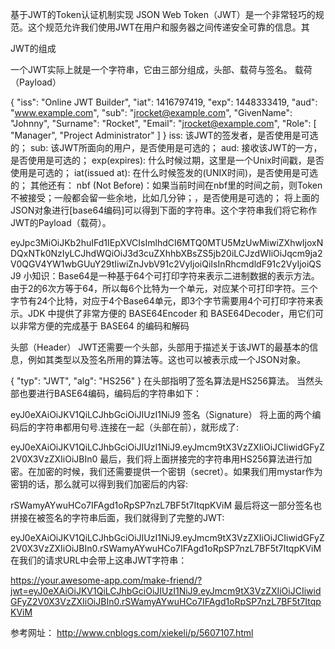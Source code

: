 基于JWT的Token认证机制实现
JSON Web Token（JWT）是一个非常轻巧的规范。这个规范允许我们使用JWT在用户和服务器之间传递安全可靠的信息。其

JWT的组成

一个JWT实际上就是一个字符串，它由三部分组成，头部、载荷与签名。
载荷（Payload）

{ "iss": "Online JWT Builder", 
  "iat": 1416797419, 
  "exp": 1448333419, 
  "aud": "www.example.com", 
  "sub": "jrocket@example.com", 
  "GivenName": "Johnny", 
  "Surname": "Rocket", 
  "Email": "jrocket@example.com", 
  "Role": [ "Manager", "Project Administrator" ] 
}
iss: 该JWT的签发者，是否使用是可选的；
sub: 该JWT所面向的用户，是否使用是可选的；
aud: 接收该JWT的一方，是否使用是可选的；
exp(expires): 什么时候过期，这里是一个Unix时间戳，是否使用是可选的；
iat(issued at): 在什么时候签发的(UNIX时间)，是否使用是可选的；
其他还有：
nbf (Not Before)：如果当前时间在nbf里的时间之前，则Token不被接受；一般都会留一些余地，比如几分钟；，是否使用是可选的；
将上面的JSON对象进行[base64编码]可以得到下面的字符串。这个字符串我们将它称作JWT的Payload（载荷）。

eyJpc3MiOiJKb2huIFd1IEpXVCIsImlhdCI6MTQ0MTU5MzUwMiwiZXhwIjoxNDQxNTk0NzIyLCJhdWQiOiJ3d3cuZXhhbXBsZS5jb20iLCJzdWIiOiJqcm9ja2V0QGV4YW1wbGUuY29tIiwiZnJvbV91c2VyIjoiQiIsInRhcmdldF91c2VyIjoiQSJ9
小知识：Base64是一种基于64个可打印字符来表示二进制数据的表示方法。由于2的6次方等于64，所以每6个比特为一个单元，对应某个可打印字符。三个字节有24个比特，对应于4个Base64单元，即3个字节需要用4个可打印字符来表示。JDK 中提供了非常方便的 BASE64Encoder 和 BASE64Decoder，用它们可以非常方便的完成基于 BASE64 的编码和解码

头部（Header）
JWT还需要一个头部，头部用于描述关于该JWT的最基本的信息，例如其类型以及签名所用的算法等。这也可以被表示成一个JSON对象。

{
"typ": "JWT",
"alg": "HS256"
}
在头部指明了签名算法是HS256算法。
当然头部也要进行BASE64编码，编码后的字符串如下：

eyJ0eXAiOiJKV1QiLCJhbGciOiJIUzI1NiJ9
签名（Signature）
将上面的两个编码后的字符串都用句号.连接在一起（头部在前），就形成了:

eyJ0eXAiOiJKV1QiLCJhbGciOiJIUzI1NiJ9.eyJmcm9tX3VzZXIiOiJCIiwidGFyZ2V0X3VzZXIiOiJBIn0
最后，我们将上面拼接完的字符串用HS256算法进行加密。在加密的时候，我们还需要提供一个密钥（secret）。如果我们用mystar作为密钥的话，那么就可以得到我们加密后的内容:

rSWamyAYwuHCo7IFAgd1oRpSP7nzL7BF5t7ItqpKViM
最后将这一部分签名也拼接在被签名的字符串后面，我们就得到了完整的JWT:

eyJ0eXAiOiJKV1QiLCJhbGciOiJIUzI1NiJ9.eyJmcm9tX3VzZXIiOiJCIiwidGFyZ2V0X3VzZXIiOiJBIn0.rSWamyAYwuHCo7IFAgd1oRpSP7nzL7BF5t7ItqpKViM
在我们的请求URL中会带上这串JWT字符串：

https://your.awesome-app.com/make-friend/?jwt=eyJ0eXAiOiJKV1QiLCJhbGciOiJIUzI1NiJ9.eyJmcm9tX3VzZXIiOiJCIiwidGFyZ2V0X3VzZXIiOiJBIn0.rSWamyAYwuHCo7IFAgd1oRpSP7nzL7BF5t7ItqpKViM

参考网址：
http://www.cnblogs.com/xiekeli/p/5607107.html